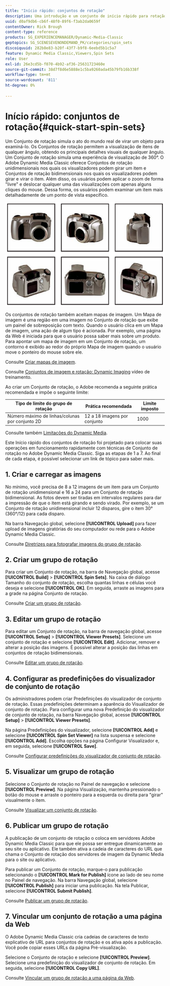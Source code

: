 ```yaml
---
title: "Início rápido: conjuntos de rotação"
description: Uma introdução e um conjunto de início rápido para rotação para ajudar você a começar a usar o Adobe Dynamic Media Classic rapidamente.
uuid: d0af9db6-cb6f-48f0-89f6-f3ab2da0659f
contentOwner: Rick Brough
content-type: reference
products: SG_EXPERIENCEMANAGER/Dynamic-Media-Classic
geptopics: SG_SCENESEVENONDEMAND_PK/categories/spin_sets
discoiquuid: 282b8e83-b20f-43f7-b9f8-6eebd5b1c5a7
feature: Dynamic Media Classic,Viewers,Spin Sets
role: User
exl-id: 26e3cd5b-f070-4b92-af36-25631723460e
source-git-commit: 38d7f8d6e5888e1c5ba9260ada45b79fb16b338f
workflow-type: tm+mt
source-wordcount: '811'
ht-degree: 0%

---
```


# Início rápido: conjuntos de rotação{#quick-start-spin-sets}

Um Conjunto de rotação simula o ato do mundo real de virar um objeto para examiná-lo. Os Conjuntos de rotação permitem a visualização de itens de qualquer ângulo, obtendo os principais detalhes visuais de qualquer ângulo. Um Conjunto de rotação simula uma experiência de visualização de 360°. O Adobe Dynamic Media Classic oferece Conjuntos de rotação unidimensionais nos quais os visualizadores podem girar um item e Conjuntos de rotação bidimensionais nos quais os visualizadores podem girar e virar o item. Além disso, os usuários podem aplicar o zoom de forma &quot;livre&quot; e deslocar qualquer uma das visualizações com apenas alguns cliques do mouse. Dessa forma, os usuários podem examinar um item mais detalhadamente de um ponto de vista específico.

![Imagens para um grupo de rotação.](/help/using/assets/spin_set.png)

Os conjuntos de rotação também aceitam mapas de imagem. Um Mapa de imagem é uma região em uma imagem no Conjunto de rotação que exibe um painel de sobreposição com texto. Quando o usuário clica em um Mapa de imagem, uma ação de algum tipo é acionada. Por exemplo, uma página da Web é iniciada para que o usuário possa saber mais sobre um produto. Para apontar um mapa de imagem em um Conjunto de rotação, um contorno é exibido ao redor do próprio Mapa de imagem quando o usuário move o ponteiro do mouse sobre ele.

Consulte [Criar mapas de imagem](creating-image-maps.md).

Consulte [Conjuntos de imagem e rotação: Dynamic Imaging](https://s7d5.scene7.com/s7viewers/html5/VideoViewer.html?videoserverurl=https://s7d5.scene7.com/is/content/&amp;emailurl=https://s7d5.scene7.com/s7/emailFriend&amp;serverUrl=https://s7d5.scene7.com/is/image/&amp;config=Scene7SharedAssets/Universal_HTML5_Video&amp;contenturl=https://s7d5.scene7.com/skins/&amp;asset=S7tutorials/556_Image%20&amp;%20Spin%20Sets_converted%20renamed_Dynamic%20Imaging-AVS) vídeo de treinamento.

Ao criar um Conjunto de rotação, o Adobe recomenda a seguinte prática recomendada e impõe o seguinte limite:

| Tipo de limite do grupo de rotação | Prática recomendada | Limite imposto |
| --- | --- | --- |
| Número máximo de linhas/colunas por conjunto 2D | 12 a 18 imagens por conjunto | 1000 |

Consulte também [Limitações do Dynamic Media](/help/using/limitations.md).

Este Início rápido dos conjuntos de rotação foi projetado para colocar suas operações em funcionamento rapidamente com técnicas de Conjunto de rotação no Adobe Dynamic Media Classic. Siga as etapas de 1 a 7. Ao final de cada etapa, é possível selecionar um link de tópico para saber mais.

## 1. Criar e carregar as imagens

No mínimo, você precisa de 8 a 12 imagens de um item para um Conjunto de rotação unidimensional e 16 a 24 para um Conjunto de rotação bidimensional. As fotos devem ser tiradas em intervalos regulares para dar a impressão de que o item está girando e sendo virado. Por exemplo, se um Conjunto de rotação unidimensional incluir 12 disparos, gire o item 30° (360°/12) para cada disparo.

Na barra Navegação global, selecione **[!UICONTROL Upload]** para fazer upload de imagens giratórias do seu computador ou rede para o Adobe Dynamic Media Classic.

Consulte [Diretrizes para fotografar imagens do grupo de rotação](creating-spin-set.md#guidelines-for-shooting-spin-set-images).

## 2. Criar um grupo de rotação

Para criar um Conjunto de rotação, na barra de Navegação global, acesse **[!UICONTROL Build]** > **[!UICONTROL Spin Sets]**. Na caixa de diálogo Tamanho do conjunto de rotação, escolha quantas linhas e células você deseja e selecione **[!UICONTROL OK]**. Em seguida, arraste as imagens para a grade na página Conjunto de rotação.

Consulte [Criar um grupo de rotação](creating-spin-set.md#creating-a-spin-set).

## 3. Editar um grupo de rotação

Para editar um Conjunto de rotação, na barra de navegação global, acesse **[!UICONTROL Setup]** > **[!UICONTROL Viewer Presets]**. Selecione um conjunto de rotação e selecione **[!UICONTROL Edit]**. Adicionar, remover e alterar a posição das imagens. É possível alterar a posição das linhas em conjuntos de rotação bidimensionais.

Consulte [Editar um grupo de rotação](creating-spin-set.md#editing-a-spin-set).

## 4. Configurar as predefinições do visualizador de conjunto de rotação

Os administradores podem criar Predefinições do visualizador de conjunto de rotação. Essas predefinições determinam a aparência do Visualizador de conjunto de rotação. Para configurar uma nova Predefinição do visualizador de conjunto de rotação, na barra Navegação global, acesse **[!UICONTROL Setup]** > **[!UICONTROL Viewer Presets]**.

Na página Predefinições do visualizador, selecione **[!UICONTROL Add]** e selecione **[!UICONTROL Spin Set Viewer]** na lista suspensa e selecione **[!UICONTROL Add]**. Escolha opções na página Configurar Visualizador e, em seguida, selecione **[!UICONTROL Save]**.

Consulte [Configurar predefinições do visualizador de conjunto de rotação](setting-spin-set-viewer-presets.md#setting-up-spin-set-viewer-presets).

## 5. Visualizar um grupo de rotação

Selecione o Conjunto de rotação no Painel de navegação e selecione **[!UICONTROL Preview]**. Na página Visualização, mantenha pressionado o botão do mouse e arraste o ponteiro para a esquerda ou direita para &quot;girar&quot; visualmente o item.

Consulte [Visualizar um conjunto de rotação](previewing-spin-set.md#previewing-a-spin-set).

## 6. Publicar um grupo de rotação

A publicação de um conjunto de rotação o coloca em servidores Adobe Dynamic Media Classic para que ele possa ser entregue dinamicamente ao seu site ou aplicativo. Ele também ativa a cadeia de caracteres do URL que chama o Conjunto de rotação dos servidores de imagem da Dynamic Media para o site ou aplicativo.

Para publicar um Conjunto de rotação, marque-o para publicação selecionando o **[!UICONTROL Mark for Publish]** ícone ao lado de seu nome no Painel de navegação. Na barra Navegação global, selecione **[!UICONTROL Publish]** para iniciar uma publicação. Na tela Publicar, selecione **[!UICONTROL Submit Publish]**.

Consulte [Publicar um grupo de rotação](publishing-spin-set.md#publishing-a-spin-set).

## 7. Vincular um conjunto de rotação a uma página da Web

O Adobe Dynamic Media Classic cria cadeias de caracteres de texto explicativo de URL para conjuntos de rotação e os ativa após a publicação. Você pode copiar esses URLs da página Pré-visualização.

Selecione o Conjunto de rotação e selecione **[!UICONTROL Preview]**. Selecione uma predefinição do visualizador de conjunto de rotação. Em seguida, selecione **[!UICONTROL Copy URL]**.

Consulte [Vincular um grupo de rotação a uma página da Web](linking-spin-set-web-page.md#linking-a-spin-set-to-a-web-page).
